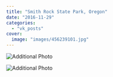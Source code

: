 ```yaml
---
title: "Smith Rock State Park, Oregon"
date: "2016-11-29"
categories: 
  - "vk_posts"
cover:
  image: "images/456239101.jpg"
---
```


![Additional Photo](https://vodpop.ru/wp-content/uploads/2023/07/456239099.jpg)

![Additional Photo](https://vodpop.ru/wp-content/uploads/2023/07/456239100.jpg)
